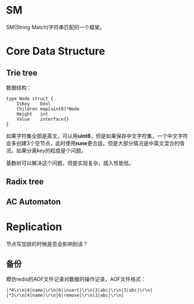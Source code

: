# SM

SM(String Match)字符串匹配的一个框架。

# Core Data Structure

## Trie tree

数据结构：
```golang
type Node struct {
	IsKey    bool
	Children map[uint8]*Node
	Height   int
	Value    interface{}
}
```

如果字符集全部是英文，可以用**uint8**，但是如果保存中文字符集，一个中文字符会多创建3个空节点，此时使用**rune**更合适。但是大部分情况是中英文混合的情况。如果分离key的粒度是个问题。

基数树可以解决这个问题，但是实现复杂，插入性能低。

## Radix tree

## AC Automaton 

# Replication

节点写加锁的时候是否会影响到读？

## 备份

模仿redis的AOF文件记录对数据的操作记录，AOF文件格式：
```
|*4\r\n|4|name|\r\n|6|insert|\r\n|3|abc|\r\n|3|abc|\r\n|
|*3\r\n|4|name|\r\n|6|remove|\r\n|3|abc|\r\n|

```